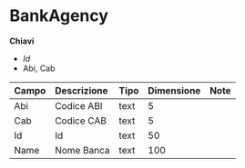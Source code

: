 # BankAgency

  
 **Chiavi**

* _Id_
* Abi, Cab

| Campo | Descrizione | Tipo | Dimensione | Note |
| :--- | :--- | :--- | :--- | :--- |
| Abi | Codice ABI | text | 5 |  |
| Cab | Codice CAB | text | 5 |  |
| Id | Id | text | 50 |  |
| Name | Nome Banca | text | 100 |  |

